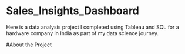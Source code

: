 # Sales_Insights_Dashboard
Here is a data analysis project I completed using Tableau and SQL for a hardware company in India as part of my data science journey.

#About the Project
